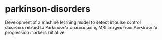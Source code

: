 # parkinson-disorders
Development of a machine learning model to detect impulse control disorders  related to Parkinson's disease using MRI images from Parkinson's progression markers initiative
